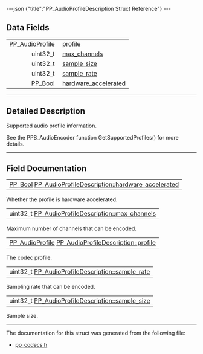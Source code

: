 ---json {"title":"PP\_AudioProfileDescription Struct Reference"} ---

Data Fields
-----------

<table><tbody><tr class="odd"><td style="text-align: right;"><a href="/docs/native-client/pepper_beta/c/group___enums#gadadb1eaddb4ea71cb8620db1f4ce301e" class="el">PP_AudioProfile</a> </td><td><a href="/docs/native-client/pepper_beta/c/struct_p_p___audio_profile_description#a4253ebb9ec2065525a4b9c948111d896" class="el">profile</a></td></tr><tr class="even"><td style="text-align: right;">uint32_t </td><td><a href="/docs/native-client/pepper_beta/c/struct_p_p___audio_profile_description#a4806e98fc63b158b26b293c4de803667" class="el">max_channels</a></td></tr><tr class="odd"><td style="text-align: right;">uint32_t </td><td><a href="/docs/native-client/pepper_beta/c/struct_p_p___audio_profile_description#a1a340d0676442d0dfad60219c6dd3886" class="el">sample_size</a></td></tr><tr class="even"><td style="text-align: right;">uint32_t </td><td><a href="/docs/native-client/pepper_beta/c/struct_p_p___audio_profile_description#a266fce27c0c60cd5648ec331da9f04cf" class="el">sample_rate</a></td></tr><tr class="odd"><td style="text-align: right;"><a href="/docs/native-client/pepper_beta/c/group___enums#ga4f272d99be14aacafe08dfd4ef830918" class="el">PP_Bool</a> </td><td><a href="/docs/native-client/pepper_beta/c/struct_p_p___audio_profile_description#a3f77a750a3d903e565deae13d8d814b4" class="el">hardware_accelerated</a></td></tr></tbody></table>

------------------------------------------------------------------------

<span id="details" class="anchor" style="margin: 0;"></span>

Detailed Description
--------------------

Supported audio profile information.

See the PPB\_AudioEncoder function GetSupportedProfiles() for more details.

------------------------------------------------------------------------

Field Documentation
-------------------

<span id="a3f77a750a3d903e565deae13d8d814b4" class="anchor" style="margin: 0;"></span>

<table><tbody><tr class="odd"><td><a href="/docs/native-client/pepper_beta/c/group___enums#ga4f272d99be14aacafe08dfd4ef830918" class="el">PP_Bool</a> <a href="/docs/native-client/pepper_beta/c/struct_p_p___audio_profile_description#a3f77a750a3d903e565deae13d8d814b4" class="el">PP_AudioProfileDescription::hardware_accelerated</a></td></tr></tbody></table>

Whether the profile is hardware accelerated.

<span id="a4806e98fc63b158b26b293c4de803667" class="anchor" style="margin: 0;"></span>

<table><tbody><tr class="odd"><td>uint32_t <a href="/docs/native-client/pepper_beta/c/struct_p_p___audio_profile_description#a4806e98fc63b158b26b293c4de803667" class="el">PP_AudioProfileDescription::max_channels</a></td></tr></tbody></table>

Maximum number of channels that can be encoded.

<span id="a4253ebb9ec2065525a4b9c948111d896" class="anchor" style="margin: 0;"></span>

<table><tbody><tr class="odd"><td><a href="/docs/native-client/pepper_beta/c/group___enums#gadadb1eaddb4ea71cb8620db1f4ce301e" class="el">PP_AudioProfile</a> <a href="/docs/native-client/pepper_beta/c/struct_p_p___audio_profile_description#a4253ebb9ec2065525a4b9c948111d896" class="el">PP_AudioProfileDescription::profile</a></td></tr></tbody></table>

The codec profile.

<span id="a266fce27c0c60cd5648ec331da9f04cf" class="anchor" style="margin: 0;"></span>

<table><tbody><tr class="odd"><td>uint32_t <a href="/docs/native-client/pepper_beta/c/struct_p_p___audio_profile_description#a266fce27c0c60cd5648ec331da9f04cf" class="el">PP_AudioProfileDescription::sample_rate</a></td></tr></tbody></table>

Sampling rate that can be encoded.

<span id="a1a340d0676442d0dfad60219c6dd3886" class="anchor" style="margin: 0;"></span>

<table><tbody><tr class="odd"><td>uint32_t <a href="/docs/native-client/pepper_beta/c/struct_p_p___audio_profile_description#a1a340d0676442d0dfad60219c6dd3886" class="el">PP_AudioProfileDescription::sample_size</a></td></tr></tbody></table>

Sample size.

------------------------------------------------------------------------

The documentation for this struct was generated from the following file:

-   <a href="/docs/native-client/pepper_beta/c/pp__codecs_8h/" class="el">pp_codecs.h</a>
